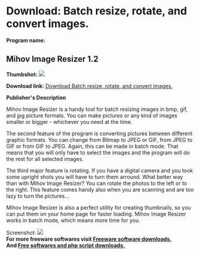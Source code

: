 # Download: Batch resize, rotate, and convert images.

**Program name:**

## Mihov Image Resizer 1.2

  
**Thumbshot:** ![](http://www.freewarefiles.com/screenshot/mimage_resize_md.jpg)   
  
**Download link:** [Download Batch resize, rotate, and convert images.](http://freesoftwares.boysofts.com/Mihov-Image-Resizer_program_4753.html)  
  


**Publisher's Description**  
  


Mihov Image Resizer is a handy tool for batch resizing images in bmp, gif, and jpg picture formats. You can make pictures or any kind of images smaller or bigger - whichever you need at the time. 

The second feature of the program is converting pictures between different graphic formats. You can change from Bitmap to JPEG or GIF, from JPEG to GIF or from GIF to JPEG. Again, this can be made in batch mode. That means that you will only have to select the images and the program will do the rest for all selected images. 

The third major feature is rotating. If you have a digital camera and you took some upright shots you will have to turn them arround. What better way than with Mihov Image Resizer? You can rotate the photos to the left or to the right. This feature comes handy also when you are scanning and are too lazy to turn the pictures... 

Mihov Image Resizer is also a perfect utility for creating thumbnails, so you can put them on your home page for faster loading. Mihov Image Resizer works in batch mode, which means more time for you. 

  
  
Screenshot: ![](http://www.freewarefiles.com/screenshot/mimage_resize.jpg)   
**For more freeware softwares visit [Freeware software downloads.](http://freesoftwares.boysofts.com/)**   
**And [Free softwares and php script downloads.](http://www.boysofts.com/)**
